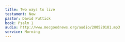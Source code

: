 ```yaml
---
title: Two ways to live
testament: New
pastor: David Puttick
book: Psalm 1
audio: http://www.mecgoodnews.org/audio/200520181.mp3
service: Morning
---
```

